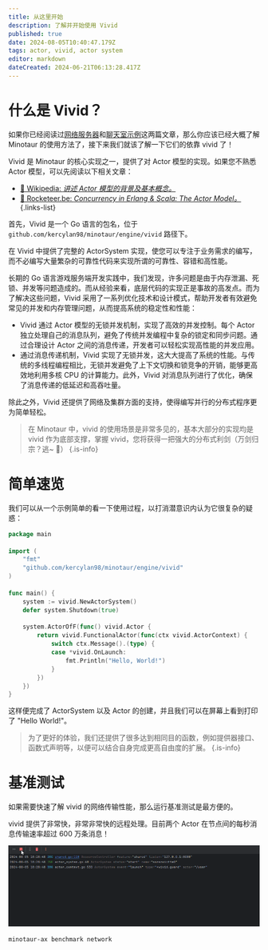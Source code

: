 ```yaml
---
title: 从这里开始
description: 了解并开始使用 Vivid
published: true
date: 2024-08-05T10:40:47.179Z
tags: actor, vivid, actor system
editor: markdown
dateCreated: 2024-06-21T06:13:28.417Z
---
```


# 什么是 Vivid？

如果你已经阅读过[网络服务器](/zh/guide/network-server)和[聊天室示例](/zh/guide/chat-room)这两篇文章，那么你应该已经大概了解 Minotaur 的使用方法了，接下来我们就该了解一下它们的依靠 vivid 了！

Vivid 是 Minotaur 的核心实现之一，提供了对 Actor 模型的实现。如果您不熟悉 Actor 模型，可以先阅读以下相关文章：
- [📖 Wikipedia: *讲述 Actor 模型的背景及基本概念。*](https://zh.wikipedia.org/wiki/%E6%BC%94%E5%91%98%E6%A8%A1%E5%9E%8B)
- [📖 Rocketeer.be: *Concurrency in Erlang & Scala: The Actor Model。*](https://rocketeer.be/articles/concurrency-in-erlang-scala/)
{.links-list}

首先，Vivid 是一个 Go 语言的包名，位于 `github.com/kercylan98/minotaur/engine/vivid` 路径下。

在 Vivid 中提供了完整的 ActorSystem 实现，使您可以专注于业务需求的编写，而不必编写大量繁杂的可靠性代码来实现所谓的可靠性、容错和高性能。

长期的 Go 语言游戏服务端开发实践中，我们发现，许多问题是由于内存泄漏、死锁、并发等问题造成的。而从经验来看，底层代码的实现正是事故的高发点。而为了解决这些问题，Vivid 采用了一系列优化技术和设计模式，帮助开发者有效避免常见的并发和内存管理问题，从而提高系统的稳定性和性能：

- Vivid 通过 Actor 模型的无锁并发机制，实现了高效的并发控制。每个 Actor 独立处理自己的消息队列，避免了传统并发编程中复杂的锁定和同步问题。通过合理设计 Actor 之间的消息传递，开发者可以轻松实现高性能的并发应用。
- 通过消息传递机制，Vivid 实现了无锁并发，这大大提高了系统的性能。与传统的多线程编程相比，无锁并发避免了上下文切换和锁竞争的开销，能够更高效地利用多核 CPU 的计算能力。此外，Vivid 对消息队列进行了优化，确保了消息传递的低延迟和高吞吐量。

除此之外，Vivid 还提供了网络及集群方面的支持，使得编写并行的分布式程序更为简单轻松。

> 在 Minotaur 中，vivid 的使用场景是非常多见的，基本大部分的实现均是 vivid 作为底部支撑，掌握 vivid，您将获得一把强大的分布式利剑（万剑归宗？逃~ 🙈）
{.is-info}

# 简单速览

我们可以从一个示例简单的看一下使用过程，以打消潜意识内认为它很复杂的疑惑：

```go
package main

import (
	"fmt"
	"github.com/kercylan98/minotaur/engine/vivid"
)

func main() {
	system := vivid.NewActorSystem()
	defer system.Shutdown(true)

	system.ActorOfF(func() vivid.Actor {
		return vivid.FunctionalActor(func(ctx vivid.ActorContext) {
			switch ctx.Message().(type) {
			case *vivid.OnLaunch:
				fmt.Println("Hello, World!")
			}
		})
	})
}
```

这样便完成了 ActorSystem 以及 Actor 的创建，并且我们可以在屏幕上看到打印了 "Hello World!"。

> 为了更好的体验，我们还提供了很多达到相同目的函数，例如提供器接口、函数式声明等，以便可以结合自身完成更高自由度的扩展。
{.is-info}

# 基准测试

如果需要快速了解 vivid 的网络传输性能，那么运行基准测试是最方便的。

vivid 提供了非常快，非常非常快的远程处理。目前两个 Actor 在节点间的每秒消息传输速率超过 600 万条消息！

![vivid-shared-speed.gif](/actor-system/vivid-shared-speed.gif)

```shell
minotaur-ax benchmark network
```